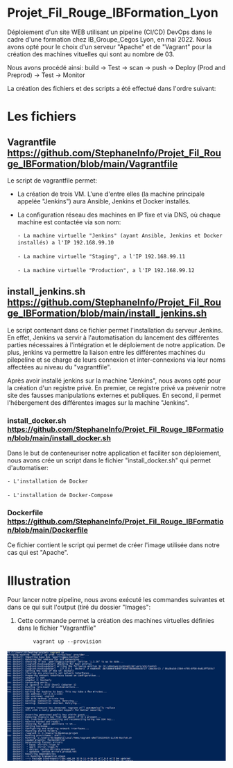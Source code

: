 # Projet_Fil_Rouge_IBFormation_Lyon

Déploiement d'un site WEB utilisant un pipeline (CI/CD) DevOps dans le cadre d'une formation chez IB_Groupe_Cegos Lyon, en mai 2022.
Nous avons opté pour le choix d'un serveur "Apache" et de "Vagrant" pour la création des machines vituelles qui sont au nombre de 03.

Nous avons procédé ainsi: build ->  Test -> scan -> push -> Deploy (Prod and  Preprod) -> Test -> Monitor

La création des fichiers et des scripts a été effectué dans l'ordre suivant:

# Les fichiers

## **Vagrantfile** https://github.com/StephaneInfo/Projet_Fil_Rouge_IBFormation/blob/main/Vagrantfile
Le script de vagrantfile permet:
- La création de trois VM. L'une d'entre elles (la machine principale appelée "Jenkins") aura Ansible, Jenkins et Docker installés.
- La configuration réseau des machines en IP fixe et via DNS, où chaque machine est contactée via son nom:

      - La machine virtuelle "Jenkins" (ayant Ansible, Jenkins et Docker installés) a l'IP 192.168.99.10
      
      - La machine virtuelle "Staging", a l'IP 192.168.99.11
      
      - La machine virtuelle "Production", a l'IP 192.168.99.12


## **install_jenkins.sh** https://github.com/StephaneInfo/Projet_Fil_Rouge_IBFormation/blob/main/install_jenkins.sh

Le script contenant dans ce fichier permet l'installation du serveur Jenkins. En effet, Jenkins va servir à l'automatisation du lancement des différentes parties nécessaires à l'intégration et le déploiement de notre application. De plus, jenkins va permettre la liaison entre les différentes machines du pilepeline et se charge de leurs connexion et inter-connexions via leur noms affectées au niveau du "vagrantfile".

Après avoir installé jenkins sur la machine "Jenkins", nous avons opté pour la création d'un registre privé. En premier, ce registre privé va  prévenir notre site des fausses manipulations externes et publiques. En second, il permet l'hébergement des différentes images sur la machine "Jenkins".

### **install_docker.sh** https://github.com/StephaneInfo/Projet_Fil_Rouge_IBFormation/blob/main/install_docker.sh

Dans le but de conteneuriser notre application et faciliter son déploiement, nous avons crée un script dans le fichier "install_docker.sh" qui permet d'automatiser:

    - L'installation de Docker
    
    - L'installation de Docker-Compose
    
### **Dockerfile** https://github.com/StephaneInfo/Projet_Fil_Rouge_IBFormation/blob/main/Dockerfile

Ce fichier contient le script qui permet de créer l'image utilisée dans notre cas qui est "Apache".

# Illustration

Pour lancer notre pipeline, nous avons exécuté les commandes suivantes et dans ce qui suit l'output (tiré du dossier "Images":

1) Cette commande permet la création des machines virtuelles définies dans le fichier "Vagrantfile"
            
            vagrant up --provision
             
         
 ![Screenshot Vagrant1](https://github.com/StephaneInfo/Projet_Fil_Rouge_IBFormation/blob/main/Images/vagrant1.png)










